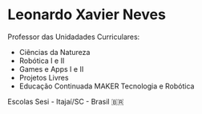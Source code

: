 # Leonardo Xavier Neves

Professor das Unidadades Curriculares:

* Ciências da Natureza
* Robótica I e II
* Games e Apps I e II
* Projetos Livres
* Educação Continuada MAKER Tecnologia e Robótica

Escolas Sesi - Itajaí/SC - Brasil 🇧🇷

<!--
**lxneves-official/lxneves-official** is a ✨ _special_ ✨ repository because its `README.md` (this file) appears on your GitHub profile.

Here are some ideas to get you started:

- 🔭 I’m currently working on ...
- 🌱 I’m currently learning ...
- 👯 I’m looking to collaborate on ...
- 🤔 I’m looking for help with ...
- 💬 Ask me about ...
- 📫 How to reach me: ...
- 😄 Pronouns: ...
- ⚡ Fun fact: ...
-->
